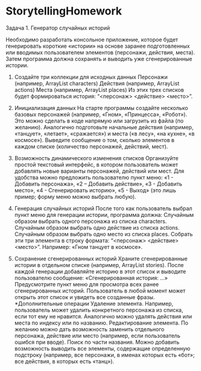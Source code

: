 # StorytellingHomework

Задача 1. Генератор случайных историй

Необходимо разработать консольное приложение, которое будет генерировать короткие «истории» на основе заранее подготовленных или вводимых пользователем элементов (персонажи, действия, места). Затем программа должна сохранять и выводить уже сгенерированные истории. 

1. Создайте три коллекции для исходных данных
Персонажи (например, ArrayList<String> characters)
Действия (например, ArrayList<String> actions)
Места (например, ArrayList<String> places)
Из этих трех списков будет формироваться история: “<персонаж> <действие> <место>”.

2. Инициализация данных
На старте программы создайте несколько базовых персонажей (например, «Гном», «Принцесса», «Робот»). Это можно сделать в коде напрямую или загрузить из файла (по желанию).
Аналогично подготовьте начальные действия (например, «танцует», «летает», «сражается») и места («в лесу», «на кухне», «в космосе»).
Выведите сообщение о том, сколько элементов в каждом списке (количество персонажей, действий, мест).
3. Возможность динамического изменения списков
Организуйте простой текстовый интерфейс, в котором пользователь может добавлять новые варианты персонажей, действий или мест.
Для удобства можно предложить пользователю пункт меню: «1 - Добавить персонажа», «2 – Добавить действие», «3 - Добавить место», «4 - Сгенерировать историю», «5 - Выход» (это лишь пример; форму меню можно выбрать любую).
4. Генерация случайных историй
После того как пользователь выбрал пункт меню для генерации истории, программа должна:
Случайным образом выбрать одного персонажа из списка characters.
Случайным образом выбрать одно действие из списка actions.
Случайным образом выбрать одно место из списка places.
Собрать эти три элемента в строку формата: “<персонаж> <действие> <место>”. Например: «Гном танцует в космосе».
5. Сохранение сгенерированных историй
Храните сгенерированные истории в отдельном списке (например, ArrayList<String> stories).
После каждой генерации добавляйте историю в этот список и выводите пользователю сообщение: «Сгенерированная история: ...»
Предусмотрите пункт меню для просмотра всех ранее сгенерированных историй. Пользователь в любой момент может открыть этот список и увидеть все созданные фразы.
*Дополнительные операции
Удаление элемента. Например, пользователь может удалить конкретного персонажа из списка, если тот ему не нравится. Аналогично можно удалять действия или места по индексу или по названию.
Редактирование элемента. По желанию можно дать возможность заменить отдельного персонажа, действие или место (например, если пользователь ошибся при вводе).
Поиск по части названия. Можно добавить возможность выводить все элементы, содержащие определенную подстроку (например, все персонажи, в именах которых есть «бот»; все действия, в которых есть «танц»).
